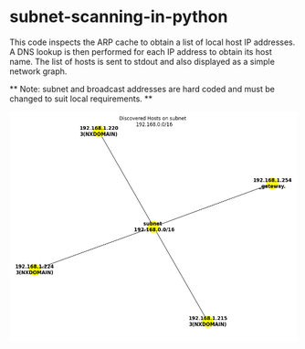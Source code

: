 # subnet-scanning-in-python

This code inspects the ARP cache to obtain a list of local host IP addresses.
A DNS lookup is then performed for each IP address to obtain its host name.
The list of hosts is sent to stdout and also displayed as a simple network graph.

** Note: subnet and broadcast addresses are hard coded and must be changed to suit local requirements. **


![Alt text](https://github.com/BryanSeeds/subnet-scanning-in-python/blob/main/Subnet_Hosts.png "Example Network Graph of Hosts")
